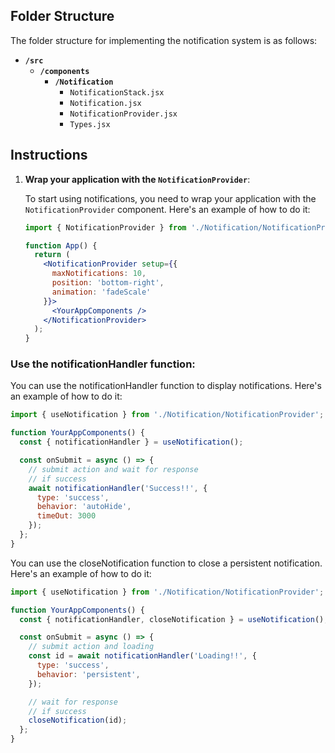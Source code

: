 ## Folder Structure

The folder structure for implementing the notification 
system is as follows:

- **`/src`**
  - **`/components`**
    - **`/Notification`**
      - `NotificationStack.jsx`
      - `Notification.jsx`
      - `NotificationProvider.jsx`
      - `Types.jsx`

## Instructions

1. **Wrap your application with the `NotificationProvider`**:

   To start using notifications, you need to wrap your application with the 
   `NotificationProvider` component. Here's an example of how to do it:

   ```jsx
   import { NotificationProvider } from './Notification/NotificationProvider';

   function App() {
     return (
       <NotificationProvider setup={{
         maxNotifications: 10,
         position: 'bottom-right',
         animation: 'fadeScale'
       }}>
         <YourAppComponents />
       </NotificationProvider>
     );
   }

   ```

### Use the notificationHandler function:

You can use the notificationHandler function to 
display notifications. Here's an example of how to do it:


```jsx
import { useNotification } from './Notification/NotificationProvider';

function YourAppComponents() {
  const { notificationHandler } = useNotification();

  const onSubmit = async () => {
    // submit action and wait for response
    // if success
    await notificationHandler('Success!!', {
      type: 'success',
      behavior: 'autoHide',
      timeOut: 3000
    });
  };
}

```

You can use the closeNotification function to close a 
persistent notification. Here's an example of how to do it:


```jsx
import { useNotification } from './Notification/NotificationProvider';

function YourAppComponents() {
  const { notificationHandler, closeNotification } = useNotification();

  const onSubmit = async () => {
    // submit action and loading
    const id = await notificationHandler('Loading!!', {
      type: 'success',
      behavior: 'persistent',
    });

    // wait for response
    // if success
    closeNotification(id);
  };
}

```

